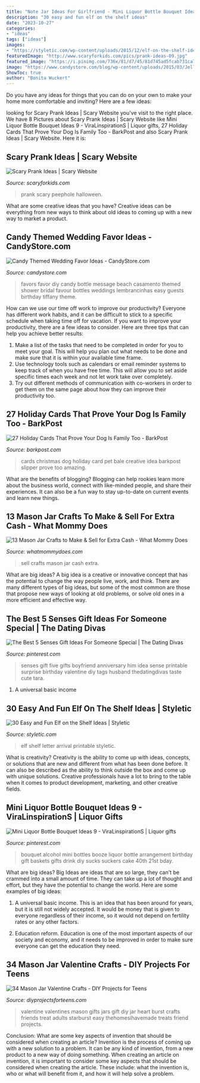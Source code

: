 ```yaml
---
title: "Note Jar Ideas For Girlfriend - Mini Liquor Bottle Bouquet Ideas 9"
description: "30 easy and fun elf on the shelf ideas"
date: "2023-10-27"
categories:
- "ideas"
tags: ["ideas"]
images:
- "https://styletic.com/wp-content/uploads/2015/12/elf-on-the-shelf-ideas/29-elf-on-the-shelf-ideas.jpg"
featuredImage: "http://www.scaryforkids.com/pics/prank-ideas-09.jpg"
featured_image: "https://i.pinimg.com/736x/81/d7/45/81d745ad5fcab731ca7011a3e8258424.jpg"
image: "https://www.candystore.com/blog/wp-content/uploads/2015/03/JellyBeansMessage.jpg"
ShowToc: true
author: "Bonita Wuckert"
---
```



Do you have any ideas for things that you can do on your own to make your home more comfortable and inviting? Here are a few ideas: 

	

		
looking for Scary Prank Ideas | Scary Website you've visit to the right place. We have 8 Pictures about Scary Prank Ideas | Scary Website like Mini Liquor Bottle Bouquet Ideas 9 - ViraLinspirationS | Liquor gifts, 27 Holiday Cards That Prove Your Dog Is Family Too - BarkPost and also Scary Prank Ideas | Scary Website. Here it is:
		
    
## Scary Prank Ideas | Scary Website

<img loading=lazy src="http://www.scaryforkids.com/pics/prank-ideas-09.jpg" onerror="this.onerror=null;this.src='https://tse4.mm.bing.net/th?id=OIP.l2yfOfR8WORz5FjhI3EFFwHaFj&amp;pid=15.1';" alt="Scary Prank Ideas | Scary Website">

_Source: scaryforkids.com_

>prank scary peephole halloween. 

	

What are some creative ideas that you have?
Creative ideas can be everything from new ways to think about old ideas to coming up with a new way to market a product.

    
## Candy Themed Wedding Favor Ideas - CandyStore.com

<img loading=lazy src="https://www.candystore.com/blog/wp-content/uploads/2015/03/JellyBeansMessage.jpg" onerror="this.onerror=null;this.src='https://tse2.mm.bing.net/th?id=OIP.9v42_gmlZTZPsETKkRcbzwHaLH&amp;pid=15.1';" alt="Candy Themed Wedding Favor Ideas - CandyStore.com">

_Source: candystore.com_

>favors favor diy candy bottle message beach casamento themed shower bridal favour bottles weddings lembrancinhas easy guests birthday tiffany theme. 

	

How can we use our time off work to improve our productivity?
Everyone has different work habits, and it can be difficult to stick to a specific schedule when taking time off for vacation. If you want to improve your productivity, there are a few ideas to consider. Here are three tips that can help you achieve better results: 
1. Make a list of the tasks that need to be completed in order for you to meet your goal. This will help you plan out what needs to be done and make sure that it is within your available time frame. 
2. Use technology tools such as calendars or email reminder systems to keep track of when you have free time. This will allow you to set aside specific times each week and not let work take over completely. 
3. Try out different methods of communication with co-workers in order to get them on the same page about how they can improve their productivity too.

    
## 27 Holiday Cards That Prove Your Dog Is Family Too - BarkPost

<img loading=lazy src="https://barkpost.com/wp-content/uploads/2015/10/slipper.jpg" onerror="this.onerror=null;this.src='https://tse4.mm.bing.net/th?id=OIP.BHQDktBt6y6cxGY9D-8PBwHaE9&amp;pid=15.1';" alt="27 Holiday Cards That Prove Your Dog Is Family Too - BarkPost">

_Source: barkpost.com_

>cards christmas dog holiday card pet bale creative idea barkpost slipper prove too amazing. 

	

What are the benefits of blogging?
Blogging can help rookies learn more about the business world, connect with like-minded people, and share their experiences. It can also be a fun way to stay up-to-date on current events and learn new things.

    
## 13 Mason Jar Crafts To Make &amp; Sell For Extra Cash - What Mommy Does

<img loading=lazy src="https://cdn2.whatmommydoes.com/wp-content/uploads/2015/10/13-Mason-Jar-Crafts-to-Make-and-Sell-for-Extra-Cash.jpg" onerror="this.onerror=null;this.src='https://tse3.mm.bing.net/th?id=OIP.SGq2xJLHntXt8mn00jJtewHaLG&amp;pid=15.1';" alt="13 Mason Jar Crafts to Make &amp; Sell for Extra Cash - What Mommy Does">

_Source: whatmommydoes.com_

>sell crafts mason jar cash extra. 

	

What are big ideas?
A big idea is a creative or innovative concept that has the potential to change the way people live, work, and think. There are many different types of big ideas, but some of the most common are those that propose new ways of looking at old problems, or solve old ones in a more efficient and effective way.

    
## The Best 5 Senses Gift Ideas For Someone Special | The Dating Divas

<img loading=lazy src="https://i.pinimg.com/736x/a9/66/1a/a9661a6f23090f138a45ffce662be5de.jpg" onerror="this.onerror=null;this.src='https://tse3.mm.bing.net/th?id=OIP.llv-iwMYvKvedCrYRS-fIQHaKm&amp;pid=15.1';" alt="The Best 5 Senses Gift Ideas For Someone Special | The Dating Divas">

_Source: pinterest.com_

>senses gift five gifts boyfriend anniversary him idea sense printable surprise birthday valentine diy tags husband thedatingdivas taste cute tara. 

	

1. A universal basic income

    
## 30 Easy And Fun Elf On The Shelf Ideas | Styletic

<img loading=lazy src="https://styletic.com/wp-content/uploads/2015/12/elf-on-the-shelf-ideas/29-elf-on-the-shelf-ideas.jpg" onerror="this.onerror=null;this.src='https://tse2.mm.bing.net/th?id=OIP.qlVepWqHWMlHfzgJzHWLLwHaL_&amp;pid=15.1';" alt="30 Easy and Fun Elf on the Shelf Ideas | Styletic">

_Source: styletic.com_

>elf shelf letter arrival printable styletic. 

	

What is creativity?
Creativity is the ability to come up with ideas, concepts, or solutions that are new and different from what has been done before. It can also be described as the ability to think outside the box and come up with unique solutions. Creative professionals have a lot to bring to the table when it comes to product development, marketing, and other creative fields.

    
## Mini Liquor Bottle Bouquet Ideas 9 - ViraLinspirationS | Liquor Gifts

<img loading=lazy src="https://i.pinimg.com/736x/81/d7/45/81d745ad5fcab731ca7011a3e8258424.jpg" onerror="this.onerror=null;this.src='https://tse3.mm.bing.net/th?id=OIP.-MpgTmujp8gMYVu88DN5kAHaJ3&amp;pid=15.1';" alt="Mini Liquor Bottle Bouquet Ideas 9 - ViraLinspirationS | Liquor gifts">

_Source: pinterest.com_

>bouquet alcohol mini bottles booze liquor bottle arrangement birthday gift baskets gifts drink diy sucks suckers cake 40th 21st bday. 

	

What are big ideas?
Big Ideas are ideas that are so large, they can't be crammed into a small amount of time. They can take up a lot of thought and effort, but they have the potential to change the world. Here are some examples of big ideas:
1. A universal basic income. This is an idea that has been around for years, but it is still not widely accepted. It would be money that is given to everyone regardless of their income, so it would not depend on fertility rates or any other factors.

2. Education reform. Education is one of the most important aspects of our society and economy, and it needs to be improved in order to make sure everyone can get the education they need.

    
## 34 Mason Jar Valentine Crafts - DIY Projects For Teens

<img loading=lazy src="https://diyprojectsforteens.com/wp-content/uploads/2016/12/32-You-Make-My-Heart-Burst.jpg" onerror="this.onerror=null;this.src='https://tse1.mm.bing.net/th?id=OIP.sO-uxIZqnACN0JVMi6QLXQHaKX&amp;pid=15.1';" alt="34 Mason Jar Valentine Crafts - DIY Projects for Teens">

_Source: diyprojectsforteens.com_

>valentine valentines mason gifts jars gift diy jar heart burst crafts friends treat adults starburst easy thehomesihavemade treats friend projects. 

	

Conclusion: What are some key aspects of invention that should be considered when creating an article?
Invention is the process of coming up with a new solution to a problem. It can be any kind of invention, from a new product to a new way of doing something. When creating an article on invention, it is important to consider some key aspects that should be considered when creating the article. These include: what the invention is, who or what will benefit from it, and how it will help solve a problem.

